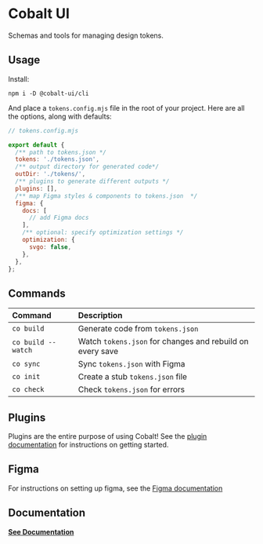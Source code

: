 # Cobalt UI

Schemas and tools for managing design tokens.

## Usage

Install:

```
npm i -D @cobalt-ui/cli
```

And place a `tokens.config.mjs` file in the root of your project. Here are all the options, along with defaults:

```js
// tokens.config.mjs

export default {
  /** path to tokens.json */
  tokens: './tokens.json',
  /** output directory for generated code*/
  outDir: './tokens/',
  /** plugins to generate different outputs */
  plugins: [],
  /** map Figma styles & components to tokens.json  */
  figma: {
    docs: [
      // add Figma docs
    ],
    /** optional: specify optimization settings */
    optimization: {
      svgo: false,
    },
  },
};
```

## Commands

| Command            | Description                                               |
| :----------------- | :-------------------------------------------------------- |
| `co build`         | Generate code from `tokens.json`                          |
| `co build --watch` | Watch `tokens.json` for changes and rebuild on every save |
| `co sync`          | Sync `tokens.json` with Figma                             |
| `co init`          | Create a stub `tokens.json` file                          |
| `co check`         | Check `tokens.json` for errors                            |

## Plugins

Plugins are the entire purpose of using Cobalt! See the [plugin documentation](https://cobalt-ui.pages.dev/docs/plugins/) for instructions on getting started.

## Figma

For instructions on setting up figma, see the [Figma documentation](https://cobalt-ui.pages.dev/docs/guides/figma/)

## Documentation

**[See Documentation](https://cobalt-ui.pages.dev)**
